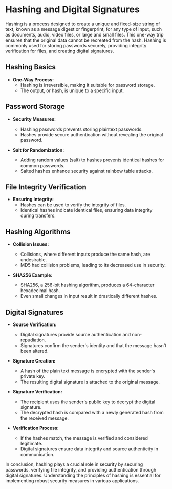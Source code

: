 # Hashing and Digital Signatures

Hashing is a process designed to create a unique and fixed-size string of text, known as a message digest or fingerprint, for any type of input, such as documents, audio, video files, or large and small files. This one-way trip ensures that the original data cannot be recreated from the hash. Hashing is commonly used for storing passwords securely, providing integrity verification for files, and creating digital signatures.
## Hashing Basics

- **One-Way Process:**
    - Hashing is irreversible, making it suitable for password storage.
    - The output, or hash, is unique to a specific input.

## Password Storage

- **Security Measures:**
    - Hashing passwords prevents storing plaintext passwords.
    - Hashes provide secure authentication without revealing the original password.

- **Salt for Randomization:**
    - Adding random values (salt) to hashes prevents identical hashes for common passwords.
    - Salted hashes enhance security against rainbow table attacks.

## File Integrity Verification

- **Ensuring Integrity:**
    - Hashes can be used to verify the integrity of files.
    - Identical hashes indicate identical files, ensuring data integrity during transfers.

## Hashing Algorithms

- **Collision Issues:**
    - Collisions, where different inputs produce the same hash, are undesirable.
    - MD5 had collision problems, leading to its decreased use in security.

- **SHA256 Example:**
    - SHA256, a 256-bit hashing algorithm, produces a 64-character hexadecimal hash.
    - Even small changes in input result in drastically different hashes.

## Digital Signatures

- **Source Verification:**
    - Digital signatures provide source authentication and non-repudiation.
    - Signatures confirm the sender's identity and that the message hasn't been altered.

- **Signature Creation:**
    - A hash of the plain text message is encrypted with the sender's private key.
    - The resulting digital signature is attached to the original message.

- **Signature Verification:**
    - The recipient uses the sender's public key to decrypt the digital signature.
    - The decrypted hash is compared with a newly generated hash from the received message.

- **Verification Process:**
    - If the hashes match, the message is verified and considered legitimate.
    - Digital signatures ensure data integrity and source authenticity in communication.

In conclusion, hashing plays a crucial role in security by securing passwords, verifying file integrity, and providing authentication through digital signatures. Understanding the principles of hashing is essential for implementing robust security measures in various applications.
